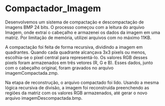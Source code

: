 # Compactador_Imagem
Desenvolvemos um sistema de compactação e descompactação de imagens BMP 24 bits. O processo começou com a leitura do arquivo Imagem, onde extraí o cabeçalho e armazenei os dados da imagem em uma matriz. Por limitação de memória, utilizei arquivos com no máximo 11KB.

A compactação foi feita de forma recursiva, dividindo a imagem em quadrantes. Quando cada quadrante alcançava 3x3 pixels ou menos, escolhia-se o pixel central para representá-lo. Os valores RGB desses pixels foram armazenados em três vetores (R, G e B). Esses dados, junto com o cabeçalho original, foram gravados no arquivo imagemCompactada.zmp.

Na etapa de reconstrução, o arquivo compactado foi lido. Usando a mesma lógica recursiva de divisão, a imagem foi reconstruída preenchendo as regiões da matriz com os valores RGB armazenados, até gerar o novo arquivo imagemDescompactada.bmp.
